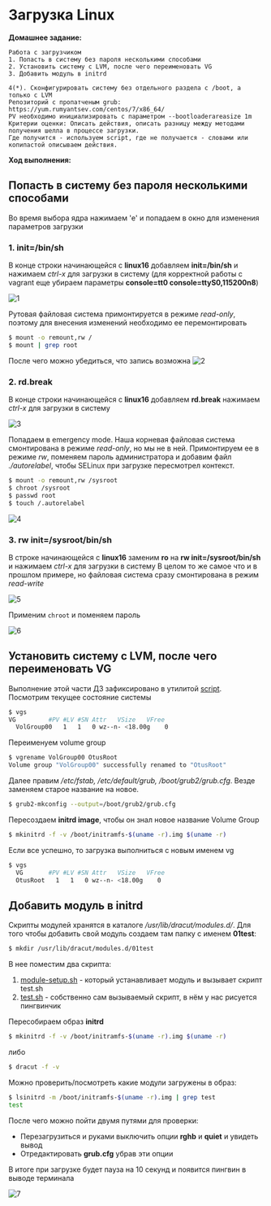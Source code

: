 # Загрузка Linux
**Домашнее задание:**
```
Работа с загрузчиком
1. Попасть в систему без пароля несколькими способами
2. Установить систему с LVM, после чего переименовать VG
3. Добавить модуль в initrd

4(*). Сконфигурировать систему без отдельного раздела с /boot, а только с LVM
Репозиторий с пропатченым grub: https://yum.rumyantsev.com/centos/7/x86_64/
PV необходимо инициализировать с параметром --bootloaderareasize 1m
Критерии оценки: Описать действия, описать разницу между методами получения шелла в процессе загрузки.
Где получится - используем script, где не получается - словами или копипастой описываем действия.
```
**Ход выполнения:**

## Попасть в систему без пароля несколькими способами
Во время выбора ядра нажимаем 'e' и попадаем в окно для изменения параметров загрузки
### 1. init=/bin/sh
В конце строки начинающейся с **linux16** добавляем **init=/bin/sh** и нажимаем *сtrl-x* для загрузки в систему (для корректной работы с vagrant еще убираем параметры **console=tt0 console=ttyS0,115200n8**)

![1](screenshots/1.png)

Рутовая файловая система примонтируется в режиме *read-only*, поэтому для внесения изменений необходимо ее перемонтировать
```bash
$ mount -o remount,rw /
$ mount | grep root
```
После чего можно убедиться, что запись возможна
![2](screenshots/2.png)

### 2. rd.break
В конце строки начинающейся с **linux16** добавляем **rd.break** нажимаем *сtrl-x* для загрузки в систему

![3](screenshots/3.png)

Попадаем в emergency mode. Наша корневая файловая система смонтирована в режиме *read-only*, но мы не в ней.
Примонтируем ее в режиме *rw*, поменяем пароль администратора и добавим файл *./autorelabel*, чтобы SELinux при загрузке пересмотрел контекст.
```bash
$ mount -o remount,rw /sysroot
$ chroot /sysroot
$ passwd root
$ touch /.autorelabel
```
![4](screenshots/4.png)

### 3.  rw init=/sysroot/bin/sh
В строке начинающейся с **linux16** заменим **ro** на **rw init=/sysroot/bin/sh** и нажимаем *сtrl-x* для загрузки в систему
В целом то же самое что и в прошлом примере, но файловая система сразу смонтирована в режим *read-write*

![5](screenshots/5.png)

Применим `chroot` и поменяем пароль

![6](screenshots/6.png)

## Установить систему с LVM, после чего переименовать VG
Выполнение этой части ДЗ зафиксировано в утилитой [script](typescript).
Посмотрим текущее состояние системы
```bash
$ vgs
VG         #PV #LV #SN Attr   VSize   VFree
  VolGroup00   1   1   0 wz--n- <18.00g    0 
```
Переименуем volume group
```bash
$ vgrename VolGroup00 OtusRoot
Volume group "VolGroup00" successfully renamed to "OtusRoot"
```
Далее правим */etc/fstab, /etc/default/grub, /boot/grub2/grub.cfg*. Везде заменяем старое название на новое. 
```bash
$ grub2-mkconfig --output=/boot/grub2/grub.cfg
```
Пересоздаем **initrd image**, чтобы он знал новое название Volume Group
```bash
$ mkinitrd -f -v /boot/initramfs-$(uname -r).img $(uname -r)
```
Если все успешно, то загрузка выполниться с новым именем vg
```bash
$ vgs
  VG       #PV #LV #SN Attr   VSize   VFree
  OtusRoot   1   1   0 wz--n- <18.00g    0
```

## Добавить модуль в initrd


Скрипты модулей хранятся в каталоге */usr/lib/dracut/modules.d/*. Для того чтобы добавить свой модуль создаем там папку с именем **01test**:
```bash
$ mkdir /usr/lib/dracut/modules.d/01test
```
В нее поместим два скрипта:
1. [module-setup.sh](module-setup.sh) - который устанавливает модуль и вызывает скрипт test.sh
2. [test.sh](test.sh) - собственно сам вызываемый скрипт, в нём у нас рисуется пингвинчик

Пересобираем образ **initrd**
```bash
$ mkinitrd -f -v /boot/initramfs-$(uname -r).img $(uname -r)
```
либо
```bash
$ dracut -f -v
```
Можно проверить/посмотреть какие модули загружены в образ:
```bash
$ lsinitrd -m /boot/initramfs-$(uname -r).img | grep test
test
```
После чего можно пойти двумя путями для проверки:
- Перезагрузиться и руками выключить опции **rghb** и **quiet** и увидеть вывод
- Отредактировать **grub.cfg** убрав эти опции

В итоге при загрузке будет пауза на 10 секунд и появится пингвин в выводе терминала

![7](screenshots/7.png)
